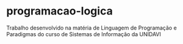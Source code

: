 # programacao-logica
Trabalho desenvolvido na matéria de Linguagem de Programação e Paradigmas do curso de Sistemas de Informação da UNIDAVI
